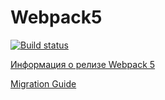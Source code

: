 # Webpack5

[![Build status](https://ci.appveyor.com/api/projects/status/mgncrh9hketn6pfr?svg=true)](https://ci.appveyor.com/project/luxeivan/ahj-creditcardvalidator)

[Информация о релизе Webpack 5](https://webpack.js.org/blog/2020-10-10-webpack-5-release/)

[Migration Guide](https://webpack.js.org/migrate/5/)
